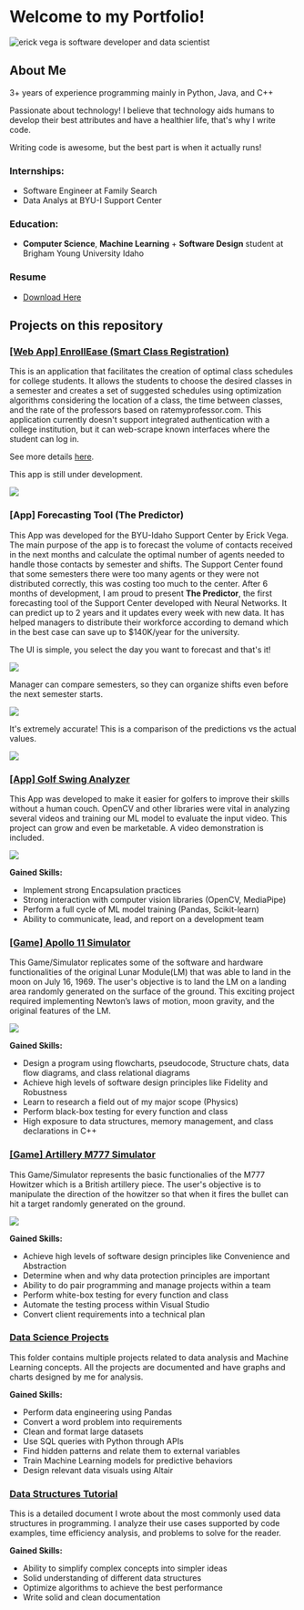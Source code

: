 # Welcome to my Portfolio!
![erick vega is software developer and data scientist](img/intro_erick.gif)


## About Me

3+ years of experience programming mainly in Python, Java, and C++

Passionate about technology! I believe that technology aids humans to develop their best attributes and have a healthier life, that's why I write code.                                                                            

Writing code is awesome, but the best part is when it actually runs!

### Internships:
- Software Engineer at Family Search
- Data Analys at BYU-I Support Center

### Education:
- __Computer Science__, __Machine Learning__ + __Software Design__ student at Brigham Young University Idaho

### Resume
 - [Download Here](ErickVega_2024.pdf)


## Projects on this repository

### [[Web App] EnrollEase (Smart Class Registration)](https://github.com/erickveg/EnrollEaseProject) 

This is an application that facilitates the creation of optimal class schedules for college students. It allows the students to choose the desired classes in a semester and creates a set of suggested schedules using optimization algorithms considering the location of a class, the time between classes, and the rate of the professors based on ratemyprofessor.com. This application currently doesn't support integrated authentication with a college institution, but it can web-scrape known interfaces where the student can log in.

See more details [here](https://github.com/erickveg/EnrollEaseProject/blob/main/EnrollEase%20Details.pdf).

This app is still under development.

![](img/EnrolleEase_schreenshot.png)

### [App] Forecasting Tool (The Predictor)

This App was developed for the BYU-Idaho Support Center by Erick Vega. The main purpose of the app is to forecast the volume of contacts received in the next months and calculate the optimal number of agents needed to handle those contacts by semester and shifts. The Support Center found that some semesters there were too many agents or they were not distributed correctly, this was costing too much to the center. After 6 months of development, I am proud to present __The Predictor__, the first forecasting tool of the Support Center developed with Neural Networks. It can predict up to 2 years and it updates every week with new data. It has helped managers to distribute their workforce according to demand which in the best case can save up to $140K/year for the university.

The UI is simple, you select the day you want to forecast and that's it!

![](img/predictor_main.png)

Manager can compare semesters, so they can organize shifts even before the next semester starts.

![](img/predictor_semesters.png)

It's extremely accurate! This is a comparison of the predictions vs the actual values.

![](img/predictor_comparison.png)


### [[App] Golf Swing Analyzer]([App]%20Golf%20Enhancer%20with%20CV%20and%20ML%20(Python))

This App was developed to make it easier for golfers to improve their skills without a human couch. OpenCV and other libraries were vital in analyzing several videos and training our ML model to evaluate the input video. This project can grow and even be marketable. A video demonstration is included.

![](img/golf_swing_analyzer.png)

__Gained Skills:__
- Implement strong Encapsulation practices
- Strong interaction with computer vision libraries (OpenCV, MediaPipe)
- Perform a full cycle of ML model training (Pandas, Scikit-learn)
- Ability to communicate, lead, and report on a development team

### [[Game] Apollo 11 Simulator]([Game]%20Apollo%2011%20Simulator%20(C++))

This Game/Simulator replicates some of the software and hardware functionalities of the original Lunar Module(LM) that was able to land in the moon on July 16, 1969. The user's objective is to land the LM on a landing area randomly generated on the surface of the ground. This exciting project required implementing Newton’s laws of motion, moon gravity, and the original features of the LM. 

![](img/apollo_11.png)

__Gained Skills:__
- Design a program using flowcharts, pseudocode, Structure chats, data flow diagrams, and class relational diagrams
- Achieve high levels of software design principles like Fidelity and Robustness
- Learn to research a field out of my major scope (Physics)
- Perform black-box testing for every function and class
- High exposure to data structures, memory management, and class declarations in C++

### [[Game] Artillery M777 Simulator]([Game]%20Artillery%20M777%20Simulator%20(C++))

This Game/Simulator represents the basic functionalies of the M777 Howitzer which is a British artillery piece. The user's objective is to manipulate the direction of the howitzer so that when it fires the bullet can hit a target randomly generated on the ground. 

![](img/m777.png)

__Gained Skills:__
- Achieve high levels of software design principles like Convenience and Abstraction
- Determine when and why data protection principles are important
- Ability to do pair programming and manage projects within a team 
- Perform white-box testing for every function and class
- Automate the testing process within Visual Studio
- Convert client requirements into a technical plan

### [Data Science Projects](Data%20Science%20Projects)

This folder contains multiple projects related to data analysis and Machine Learning concepts. All the projects are documented and have graphs and charts designed by me for analysis. 

__Gained Skills:__
- Perform data engineering using Pandas
- Convert a word problem into requirements
- Clean and format large datasets
- Use SQL queries with Python through APIs
- Find hidden patterns and relate them to external variables
- Train Machine Learning models for predictive behaviors
- Design relevant data visuals using Altair

### [Data Structures Tutorial](Data%20Structures%20by%20Erick)

This is a detailed document I wrote about the most commonly used data structures in programming. I analyze their use cases supported by code examples, time efficiency analysis, and problems to solve for the reader.

__Gained Skills:__
- Ability to simplify complex concepts into simpler ideas
- Solid understanding of different data structures
- Optimize algorithms to achieve the best performance
- Write solid and clean documentation
